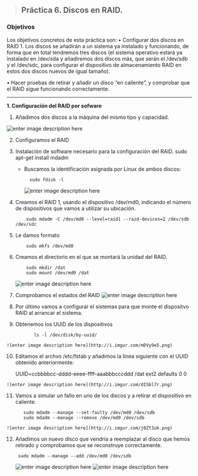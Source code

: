 > ## Práctica 6. Discos en RAID.
###  **Objetivos**


Los objetivos concretos de esta práctica son:
• Configurar dos discos en RAID 1. Los discos se añadirán a un sistema ya instalado y funcionando, de forma que en total tendremos tres discos (el sistema operativo estará ya instalado en /dev/sda y añadiremos dos discos
más, que serán el /dev/sdb y el /dev/sdc, para configurar el dispositivo de almacenamiento RAID en estos dos discos nuevos de igual tamaño).

• Hacer pruebas de retirar y añadir un disco “en caliente”, y comprobar que el RAID sigue funcionando correctamente.


-------------------------------------------------------------------------------------
 **1. Configuración del RAID por sofware**

 1. Añadimos dos discos a la máquina del mismo tipo y capacidad.

 ![enter image description here](http://i.imgur.com/7KE1Gxm.png)

 2. Configuramos el RAID
 3. Instalación de software necesario para la configuración del RAID.
			sudo apt-get install mdadm

	- Buscamos la identificación asignada por Linux de ambos discos:
			
			sudo fdisk -l
		![enter image description here](http://i.imgur.com/p3BhqnT.png)
 4. Creamos el RAID 1, usando el dispositivo /dev/md0, indicando
 el número  de dispositivos que vamos a utilizar  su ubicación.

			sudo mdadm -C /dev/md0 --level=raid1 --raid-devices=2 /dev/sdb /dev/sdc

 5. Le damos formato
		
			sudo mkfs /dev/md0

 6. Creamos el directorio en el que se montará la unidad del RAID.
			
			sudo mkdir /dat
			sudo mount /dev/md0 /dat

	![enter image description here](http://i.imgur.com/BVs3Fu3.png)

 7. Comprobamos el estados del RAID
![enter image description here](http://i.imgur.com/NnYEbGq.png)

 8.  Por último vamos a configurar el sistemas para que monte  el dispositvo RAID al arrancar el sistema.
 9.  Obtenemos los UUID de los dispositivos
		 
			 	ls -l /dev/disk/by-uuid/
	![enter image description here](http://i.imgur.com/mDVy9e5.png)		

 10. Editamos el archvo /etc/fstab y añadimos la línea siguiente con el UUID obtenido anteriormente:

		UUID=ccbbbbcc-dddd-eeee-ffff-aaabbbcccddd /dat ext2 defaults 0 0

	![enter image description here](http://i.imgur.com/dISbl7r.png)
		

 11. Vamos a simular un fallo en uno de los discos y a retirar el dispositivo en caliente.

			sudo mdadm --manage --set-faulty /dev/md0 /dev/sdb
			sudo mdadm --manage --remove /dev/md0 /dev/sdb
			
	![enter image description here](http://i.imgur.com/j0Zt3uk.png)
	

 12. Añadimos un nuevo disco  que vendría a reemplazar al disco que hemos retirado y comprobamos que se reconstruye correctamente.
		 
		  sudo mdadm --manage --add /dev/md0 /dev/sdb

	 ![enter image description here](http://i.imgur.com/K5deMV6.png)
	![enter image description here](http://i.imgur.com/sEXX9ht.png)

 